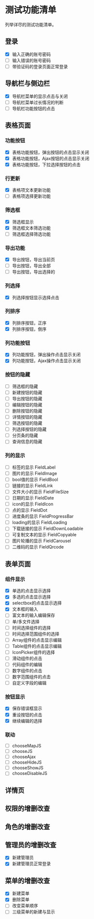 # 测试功能清单

列举详尽的测试功能清单。

## 登录

- [x] 输入正确的账号密码
- [ ] 输入错误的账号密码
- [ ] 带验证码的登录页面正常登录

## 导航栏与侧边栏

- [x] 导航栏菜单的显示点击与关闭
- [ ] 导航栏菜单过长情况的判断
- [ ] 导航栏功能按钮的点击

## 表格页面

### 功能按钮

- [x] 表格功能按钮，弹出按钮的点击显示关闭
- [x] 表格功能按钮，Ajax按钮的点击显示关闭
- [x] 表格功能按钮，下拉选择按钮的点击

### 行更新

- [x] 表格项文本更新功能
- [ ] 表格项选择更新功能

### 筛选框

- [x] 筛选框显示
- [x] 筛选框文本筛选功能
- [ ] 筛选框选择筛选功能

### 导出功能

- [x] 导出按钮，导出当前页
- [ ] 导出按钮，导出全部
- [ ] 导出按钮，导出选择的

### 列选择

- [x] 列选择按钮显示选择点击

### 列排序

- [x] 列排序按钮，正序
- [x] 列排序按钮，倒序

### 列功能按钮

- [x] 列功能按钮，弹出操作点击显示关闭
- [x] 列功能按钮，Ajax操作点击显示关闭

### 按钮的隐藏

- [ ] 筛选框的隐藏
- [ ] 新建按钮的隐藏
- [ ] 导出按钮的隐藏
- [ ] 编辑按钮的隐藏
- [ ] 删除按钮的隐藏
- [ ] 详情按钮的隐藏
- [ ] 筛选按钮的隐藏
- [ ] 列选择按钮的隐藏
- [ ] 分页条的隐藏
- [ ] 查询信息的隐藏

### 列的显示

- [ ] 标签的显示 FieldLabel
- [ ] 图片的显示 FieldImage
- [ ] bool值的显示 FieldBool
- [ ] 链接的显示 FieldLink
- [ ] 文件大小的显示 FieldFileSize
- [ ] 日期的显示 FieldDate
- [ ] icon的显示 FieldIcon
- [ ] 点的显示 FieldDot
- [ ] 进度条的显示 FieldProgressBar
- [ ] loading的显示 FieldLoading
- [ ] 下载链接的显示 FieldDownLoadable
- [ ] 可复制文本的显示 FieldCopyable
- [ ] 图片轮播的显示 FieldCarousel
- [ ] 二维码的显示 FieldQrcode

## 表单页面

### 组件显示

- [x] 单选的点击显示选择
- [x] 多选的点击显示选择
- [x] selectbox的点击显示选择
- [x] 文本框的输入
- [ ] 富文本的输入编辑保存
- [ ] 单/多文件选择
- [ ] 时间选择组件的选择
- [ ] 时间选择范围组件的选择
- [ ] Array组件的点击显示编辑
- [ ] Table组件的点击显示编辑
- [ ] IconPicker组件的选择
- [ ] 滑动组件的点击
- [ ] 代码组件的编辑
- [ ] 数字组件的点击
- [ ] 数字范围组件的点击
- [ ] 自定义字段的编辑

### 按钮显示

- [x] 保存错误框显示
- [x] 重设按钮的点击
- [x] 继续编辑的选择

### 联动

- [ ] chooseMapJS
- [ ] chooseJS
- [ ] chooseAjax
- [ ] chooseHideJS
- [ ] chooseShowJS
- [ ] chooseDisableJS

## 详情页

## 权限的增删改查

## 角色的增删改查

## 管理员的增删改查

- [x] 新建管理员
- [x] 新建管理员正常登录

## 菜单的增删改查

- [x] 新建菜单
- [x] 删除菜单
- [ ] 改变菜单顺序
- [ ] 三级菜单的新建与显示